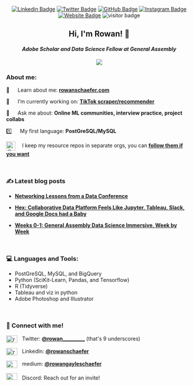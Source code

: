 <div alighn=top>
  
<div align=center>

[![Linkedin Badge](https://img.shields.io/badge/-LinkedIn-0e76a8?style=flat-square&logo=Linkedin&logoColor=white)](https://linkedin.com/in/rowanschaefer)
[![Twitter Badge](https://img.shields.io/badge/-Twitter-00acee?style=flat-square&logo=Twitter&logoColor=white)](https://twitter.com/rowan_________)
[![GitHub Badge](https://img.shields.io/badge/-GitHub-222222?style=flat-square&logo=Github&logoColor=white)](https://www.github.com/rowangayleschaefer)
[![Instagram Badge](https://img.shields.io/badge/-Medium-e4405f?style=flat-square&logo=Mediumm&logoColor=white)](https://medium.com/@rowangayleschaefer)
[![Website Badge](https://img.shields.io/badge/Website-3b5998?style=flat-square&logo=google-chrome&logoColor=white)](https://www.rowanschaefer.cargo.site)
![visitor badge](https://visitor-badge.glitch.me/badge?page_id=rowangayleschaefer.rowangayleschaefer) 
  
<h2>Hi, I'm Rowan! 👋</h2>
<h4><i>Adobe Scholar and Data Science Fellow at General Assembly</i></h3>
<img src="https://github.com/rowangayleschaefer/rowangayleschaefer/blob/main/imgs/Screenshot%202022-06-12%20at%208.45.45%20PM.png?raw=true"><br />



  </div>

<p>

<h3>About me:</h3>

📄   Learn about me: [**rowanschaefer.com**](https://www.rowanschaefer.cargo.site)
  
🌱   I’m currently working on: [**TikTok scraper/recommender**](https://github.com/rowangayleschaefer/tiktok_recommender)

💬   Ask me about: **Online ML communities, interview practice, project collabs**

1️⃣   My first language: **PostGreSQL/MySQL**
  
<a href="https://github.com/refs-and-resources" target="blank"><img align="center" src="https://github.com/rowangayleschaefer/rowangayleschaefer/blob/main/imgs/Screenshot%202022-06-18%20at%2011.31.38%20PM.png?raw=true" alt="@rowangayleschaefer" height="25" width="25" /></a>  I keep my resource repos in separate orgs, you can <a href="https://github.com/refs-and-resources"><b>follow them if you want </b></a></a><br />

<br /><p>
  

<h3 align="left">✍️ Latest blog posts</h3>
<p align="left">
  
* [**Networking Lessons from a Data Conference**](https://www.linkedin.com/pulse/networking-lessons-from-data-conference-rowan-gayle-schaefer/)
  
* [**Hex: Collaborative Data Platform Feels Like Jupyter, Tableau, Slack, and Google Docs had a Baby**](https://www.linkedin.com/pulse/hex-collaborative-data-platform-feels-like-jupyter-tableau-schaefer/?trackingId=lnaUhN5XSJOs3HZjnbjsog%3D%3D)
  
* [**Weeks 0-1: General Assembly Data Science Immersive, Week by Week**](https://medium.com/@rowangayleschaefer/weeks-0-1-general-assembly-data-science-immersive-week-by-week-a31620a8a3fe)
  
<br /><p>
  
<h3 align="left">💻 Languages and Tools:</h3>
<p align="left"> 
  
* PostGreSQL, MySQL, and BigQuery
* Python (SciKit-Learn, Pandas, and Tensorflow)
* R (Tidyverse)
* Tableau and viz in python
* Adobe Photoshop and Illustrator
  
<br /><p>
  
<h3 align="left">👋 Connect with me!</h3>
<p align="left">
<a href="https://twitter.com/rowan_________" target="blank"><img align="center" src="https://raw.githubusercontent.com/rahuldkjain/github-profile-readme-generator/master/src/images/icons/Social/twitter.svg" alt="rowan_________" height="20" width="30" /></a>  Twitter: <a href='https://twitter.com/rowan_________'><b>@rowan_________</a></b> (that's 9 underscores)<br />
  
<a href="https://linkedin.com/in/rowanschaefer" target="blank"><img align="center" src="https://raw.githubusercontent.com/rahuldkjain/github-profile-readme-generator/master/src/images/icons/Social/linked-in-alt.svg" alt="rowanschaefer" height="20" width="30" /></a>  LinkedIn: <a href="https://www.linkedin/comin/rowanschaefer"><b>@rowanschaefer</b></a><br />
  
<a href="https://medium.com/@rowangayleschaefer" target="blank"><img align="center" src="https://raw.githubusercontent.com/rahuldkjain/github-profile-readme-generator/master/src/images/icons/Social/medium.svg" alt="@rowangayleschaefer" height="20" width="30" /></a>  medium: <a href="https://medium.com/@rowangayleschaefer"><b>@rowangayleschaefer </b></a></a><br />

<a href="https://discord.com"><img src = "https://logos-world.net/wp-content/uploads/2020/12/Discord-Logo-700x394.png" height="18" width="30"></a>   Discord: Reach out for an invite!
  
   


